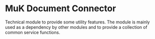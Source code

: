 # MuK Document Connector

Technical module to provide some utility
features. The module is mainly used as a dependency by other
modules and to provide a collection of common service functions.